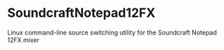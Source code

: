 # SoundcraftNotepad12FX
Linux command-line source switching utility for the Soundcraft Notepad 12FX mixer

